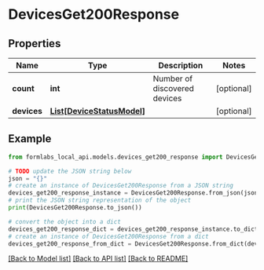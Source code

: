 # DevicesGet200Response


## Properties

Name | Type | Description | Notes
------------ | ------------- | ------------- | -------------
**count** | **int** | Number of discovered devices | [optional] 
**devices** | [**List[DeviceStatusModel]**](DeviceStatusModel.md) |  | [optional] 

## Example

```python
from formlabs_local_api.models.devices_get200_response import DevicesGet200Response

# TODO update the JSON string below
json = "{}"
# create an instance of DevicesGet200Response from a JSON string
devices_get200_response_instance = DevicesGet200Response.from_json(json)
# print the JSON string representation of the object
print(DevicesGet200Response.to_json())

# convert the object into a dict
devices_get200_response_dict = devices_get200_response_instance.to_dict()
# create an instance of DevicesGet200Response from a dict
devices_get200_response_from_dict = DevicesGet200Response.from_dict(devices_get200_response_dict)
```
[[Back to Model list]](../README.md#documentation-for-models) [[Back to API list]](../README.md#documentation-for-api-endpoints) [[Back to README]](../README.md)


